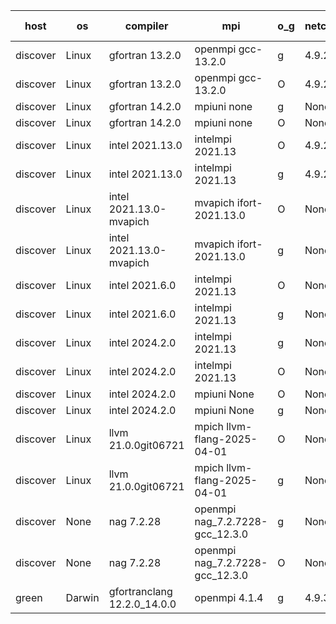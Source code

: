 

| host     | os       | compiler                              | mpi                      | o_g        | netcdf        | build       | u_pass          | u_fail          | s_pass            | s_fail            | e_pass             | e_fail             | nuopc_pass       | nuopc_fail       | artifacts link          |
|----------|----------|---------------------------------------|--------------------------|------------|---------------|-------------|-----------------|-----------------|-------------------|-------------------|--------------------|--------------------|------------------|------------------|-------------------------|
| discover | Linux | gfortran 13.2.0 | openmpi gcc-13.2.0  | g | 4.9.2  | PASS | None | None | None | None | None | None | None | None | <a href="https://github.com/esmf-org/esmf-test-artifacts/tree/c7a9705001fc12584d82a5cca75228d4cc76cc61/develop/gfortran/13.2.0/g/openmpi/gcc-13.2.0" target="_blank">c7a9705</a> | 
| discover | Linux | gfortran 13.2.0 | openmpi gcc-13.2.0  | O | 4.9.2  | PASS | None | None | None | None | None | None | None | None | <a href="https://github.com/esmf-org/esmf-test-artifacts/tree/c445c3fa83b4810b087fe22dd365174ecf044a1f/develop/gfortran/13.2.0/O/openmpi/gcc-13.2.0" target="_blank">c445c3f</a> | 
| discover | Linux | gfortran 14.2.0 | mpiuni none  | g | None  | PASS | None | None | None | None | None | None | None | None | <a href="https://github.com/esmf-org/esmf-test-artifacts/tree/cf2ed1b7d7c0845f79af8bc0b35dfd2122cc381d/develop/gfortran/14.2.0/g/mpiuni/none" target="_blank">cf2ed1b</a> | 
| discover | Linux | gfortran 14.2.0 | mpiuni none  | O | None  | PASS | None | None | None | None | None | None | None | None | <a href="https://github.com/esmf-org/esmf-test-artifacts/tree/f97f66c28ef27fac6f0c81c75069027351723845/develop/gfortran/14.2.0/O/mpiuni/none" target="_blank">f97f66c</a> | 
| discover | Linux | intel 2021.13.0 | intelmpi 2021.13  | O | 4.9.2  | PASS | None | None | None | None | None | None | None | None | <a href="https://github.com/esmf-org/esmf-test-artifacts/tree/20d79638c3b6afd178bdec46e881feee4c102feb/develop/intel/2021.13.0/O/intelmpi/2021.13" target="_blank">20d7963</a> | 
| discover | Linux | intel 2021.13.0 | intelmpi 2021.13  | g | 4.9.2  | PASS | None | None | None | None | None | None | None | None | <a href="https://github.com/esmf-org/esmf-test-artifacts/tree/63a7998e2fdc0865d1e9cab1f64a2d5931af286c/develop/intel/2021.13.0/g/intelmpi/2021.13" target="_blank">63a7998</a> | 
| discover | Linux | intel 2021.13.0-mvapich | mvapich ifort-2021.13.0  | O | None  | PASS | None | None | None | None | None | None | None | None | <a href="https://github.com/esmf-org/esmf-test-artifacts/tree/f38061a9fb44035e861b1623fe970ec4e788d4f1/develop/intel/2021.13.0-mvapich/O/mvapich/ifort-2021.13.0" target="_blank">f38061a</a> | 
| discover | Linux | intel 2021.13.0-mvapich | mvapich ifort-2021.13.0  | g | None  | PASS | None | None | None | None | None | None | None | None | <a href="https://github.com/esmf-org/esmf-test-artifacts/tree/6d8b9b4d8a51c2496bb513313de10c44d159dc6d/develop/intel/2021.13.0-mvapich/g/mvapich/ifort-2021.13.0" target="_blank">6d8b9b4</a> | 
| discover | Linux | intel 2021.6.0 | intelmpi 2021.13  | O | None  | PASS | 14233 | 0 | 51 | 0 | 81 | 0 | 57 | 0 | <a href="https://github.com/esmf-org/esmf-test-artifacts/tree/566224d3807e4341cf902603c65b7e9d2b7480dc/develop/intel/2021.6.0/O/intelmpi/2021.13" target="_blank">566224d</a> | 
| discover | Linux | intel 2021.6.0 | intelmpi 2021.13  | g | None  | PASS | None | None | None | None | None | None | None | None | <a href="https://github.com/esmf-org/esmf-test-artifacts/tree/bf3aba56a9e2c4f5cb7fb3644a21f4b599e68082/develop/intel/2021.6.0/g/intelmpi/2021.13" target="_blank">bf3aba5</a> | 
| discover | Linux | intel 2024.2.0 | intelmpi 2021.13  | g | None  | PASS | None | None | None | None | None | None | None | None | <a href="https://github.com/esmf-org/esmf-test-artifacts/tree/7740c1f1bd6b509982b1cc51d7768c63759ad15d/develop/intel/2024.2.0/g/intelmpi/2021.13" target="_blank">7740c1f</a> | 
| discover | Linux | intel 2024.2.0 | intelmpi 2021.13  | O | None  | PASS | None | None | None | None | None | None | None | None | <a href="https://github.com/esmf-org/esmf-test-artifacts/tree/89a927861f906ba3e8ff3e69d997c6d10e2d0773/develop/intel/2024.2.0/O/intelmpi/2021.13" target="_blank">89a9278</a> | 
| discover | Linux | intel 2024.2.0 | mpiuni None  | O | None  | PASS | None | None | None | None | None | None | None | None | <a href="https://github.com/esmf-org/esmf-test-artifacts/tree/653f2bfb1ac6c4c9ae8c60b9c48db79b52fe4112/develop/intel/2024.2.0/O/mpiuni/None" target="_blank">653f2bf</a> | 
| discover | Linux | intel 2024.2.0 | mpiuni None  | g | None  | PASS | None | None | None | None | None | None | None | None | <a href="https://github.com/esmf-org/esmf-test-artifacts/tree/58165f0974c5b4e5f422a82901b7a954e84b8387/develop/intel/2024.2.0/g/mpiuni/None" target="_blank">58165f0</a> | 
| discover | Linux | llvm 21.0.0git06721 | mpich llvm-flang-2025-04-01  | O | None  | PASS | None | None | None | None | None | None | None | None | <a href="https://github.com/esmf-org/esmf-test-artifacts/tree/ee171c67acb742db8591d730e1f3848e3c5782fa/develop/llvm/21.0.0git06721/O/mpich/llvm-flang-2025-04-01" target="_blank">ee171c6</a> | 
| discover | Linux | llvm 21.0.0git06721 | mpich llvm-flang-2025-04-01  | g | None  | PASS | None | None | None | None | None | None | None | None | <a href="https://github.com/esmf-org/esmf-test-artifacts/tree/b7503dc41264f92e27ea346759b9a4325e278c60/develop/llvm/21.0.0git06721/g/mpich/llvm-flang-2025-04-01" target="_blank">b7503dc</a> | 
| discover | None | nag 7.2.28 | openmpi nag_7.2.7228-gcc_12.3.0  | g | None  | FAIL | None | None | None | None | None | None | None | None | <a href="https://github.com/esmf-org/esmf-test-artifacts/tree/43c6f309912a5a65287064570d45139e061cc11b/develop/nag/7.2.28/g/openmpi/nag_7.2.7228-gcc_12.3.0" target="_blank">43c6f30</a> | 
| discover | None | nag 7.2.28 | openmpi nag_7.2.7228-gcc_12.3.0  | O | None  | FAIL | None | None | None | None | None | None | None | None | <a href="https://github.com/esmf-org/esmf-test-artifacts/tree/c96975c400eb263f12031f15e1f902e272b4ecf9/develop/nag/7.2.28/O/openmpi/nag_7.2.7228-gcc_12.3.0" target="_blank">c96975c</a> | 
| green | Darwin | gfortranclang 12.2.0_14.0.0 | openmpi 4.1.4  | g | 4.9.3  | PASS | None | None | None | None | None | None | None | None | <a href="https://github.com/esmf-org/esmf-test-artifacts/tree/713afc8cb4f7df49d6c98971d5e0fd9964e64073/develop/gfortranclang/12.2.0_14.0.0/g/openmpi/4.1.4" target="_blank">713afc8</a> | 
